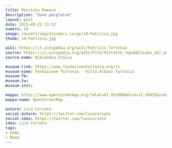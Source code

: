 ```yaml
---
title: Patrizio Romano
description: "Sono perplesso"
layout: post
date: 2015-09-23 11:52
numero: 14
image: /assets/img/stickers-large/14-Patrizio.jpg
thumb: 14-Patrizio.jpg

wiki: https://it.wikipedia.org/wiki/Patrizio_Torlonia
source: https://it.wikipedia.org/wiki/File:Ritratto_repubblicano_dal_museo_torlonia,_roma.jpg
source-name: Wikipedia Italia

museum-link: https://www.fondazionetorlonia.org/it
museum-name: Fondazione Turlonia - Villa Albani Turlonia
museum-fb:
museum-tw:
museum-inst:

mappa: https://www.openstreetmap.org/?mlat=41.915889&mlon=12.50025&zoom=15#map=17/41.91344/12.49906
mappa-name: OpenStreetMap

autore: Luca Corsato
social-autore: https://twitter.com/lucacorsato
social-idea: https://twitter.com/lucacorsato
idea: Luca Corsato
tags:
- Uomo
- Roma
---
```

